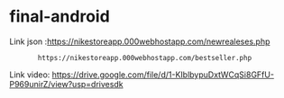 # final-android

Link json :https://nikestoreapp.000webhostapp.com/newrealeses.php

           https://nikestoreapp.000webhostapp.com/bestseller.php
           
Link video: https://drive.google.com/file/d/1-KIblbypuDxtWCqSi8GFfU-P969unirZ/view?usp=drivesdk
